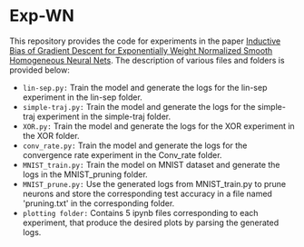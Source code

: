 # Exp-WN

This repository provides the code for experiments in the paper [Inductive Bias of Gradient Descent for Exponentially Weight Normalized Smooth Homogeneous Neural Nets](https://arxiv.org/abs/2010.12909). The description of various files and folders is provided below:

* `lin-sep.py:` Train the model and generate the logs for the lin-sep experiment in the lin-sep folder.
* `simple-traj.py:` Train the model and generate the logs for the simple-traj experiment in the simple-traj folder.
* `XOR.py:` Train the model and generate the logs for the XOR experiment in the XOR folder.
* `conv_rate.py:` Train the model and generate the logs for the convergence rate experiment in the Conv_rate folder.
* `MNIST_train.py:` Train the model on MNIST dataset and generate the logs in the MNIST_pruning folder.
* `MNIST_prune.py:` Use the generated logs from MNIST_train.py to prune neurons and store the corresponding test accuracy in a file named 'pruning.txt' in the                    corresponding folder.
* `plotting folder:` Contains 5 ipynb files corresponding to each experiment, that produce the desired plots by parsing the generated logs. 

